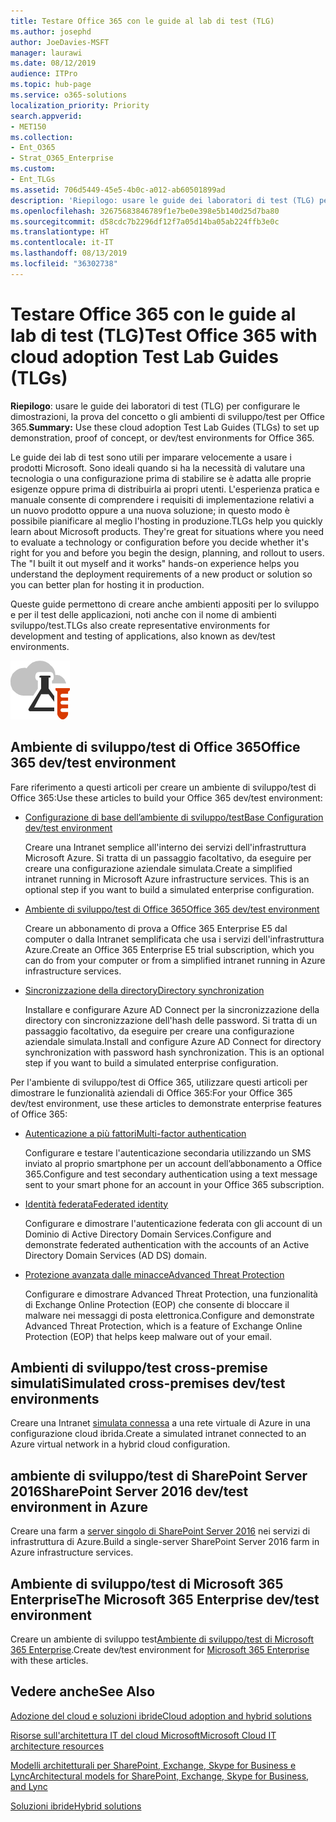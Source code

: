 ```yaml
---
title: Testare Office 365 con le guide al lab di test (TLG)
ms.author: josephd
author: JoeDavies-MSFT
manager: laurawi
ms.date: 08/12/2019
audience: ITPro
ms.topic: hub-page
ms.service: o365-solutions
localization_priority: Priority
search.appverid:
- MET150
ms.collection:
- Ent_O365
- Strat_O365_Enterprise
ms.custom:
- Ent_TLGs
ms.assetid: 706d5449-45e5-4b0c-a012-ab60501899ad
description: 'Riepilogo: usare le guide dei laboratori di test (TLG) per configurare le dimostrazioni, la prova del concetto o gli ambienti di sviluppo/test per Office 365.'
ms.openlocfilehash: 32675683846789f1e7be0e398e5b140d25d7ba80
ms.sourcegitcommit: d58cdc7b2296df12f7a05d14ba05ab224ffb3e0c
ms.translationtype: HT
ms.contentlocale: it-IT
ms.lasthandoff: 08/13/2019
ms.locfileid: "36302738"
---
```

# <a name="test-office-365-with-test-lab-guides-tlgs"></a><span data-ttu-id="abef6-103">Testare Office 365 con le guide al lab di test (TLG)</span><span class="sxs-lookup"><span data-stu-id="abef6-103">Test Office 365 with cloud adoption Test Lab Guides (TLGs)</span></span>

 <span data-ttu-id="abef6-104">**Riepilogo**: usare le guide dei laboratori di test (TLG) per configurare le dimostrazioni, la prova del concetto o gli ambienti di sviluppo/test per Office 365.</span><span class="sxs-lookup"><span data-stu-id="abef6-104">**Summary:** Use these cloud adoption Test Lab Guides (TLGs) to set up demonstration, proof of concept, or dev/test environments for Office 365.</span></span>
  
<span data-ttu-id="abef6-p101">Le guide dei lab di test sono utili per imparare velocemente a usare i prodotti Microsoft. Sono ideali quando si ha la necessità di valutare una tecnologia o una configurazione prima di stabilire se è adatta alle proprie esigenze oppure prima di distribuirla ai propri utenti. L'esperienza pratica e manuale consente di comprendere i requisiti di implementazione relativi a un nuovo prodotto oppure a una nuova soluzione; in questo modo è possibile pianificare al meglio l'hosting in produzione.</span><span class="sxs-lookup"><span data-stu-id="abef6-p101">TLGs help you quickly learn about Microsoft products. They're great for situations where you need to evaluate a technology or configuration before you decide whether it's right for you and before you begin the design, planning, and rollout to users. The "I built it out myself and it works" hands-on experience helps you understand the deployment requirements of a new product or solution so you can better plan for hosting it in production.</span></span>
  
<span data-ttu-id="abef6-108">Queste guide permettono di creare anche ambienti appositi per lo sviluppo e per il test delle applicazioni, noti anche con il nome di ambienti sviluppo/test.</span><span class="sxs-lookup"><span data-stu-id="abef6-108">TLGs also create representative environments for development and testing of applications, also known as dev/test environments.</span></span>
  
![Guide dei laboratori di testing nel cloud Microsoft](media/24ad0d1b-3274-40fb-972a-b8188b7268d1.png)
  
## <a name="office-365-devtest-environment"></a><span data-ttu-id="abef6-110">Ambiente di sviluppo/test di Office 365</span><span class="sxs-lookup"><span data-stu-id="abef6-110">Office 365 dev/test environment</span></span>

<span data-ttu-id="abef6-111">Fare riferimento a questi articoli per creare un ambiente di sviluppo/test di Office 365:</span><span class="sxs-lookup"><span data-stu-id="abef6-111">Use these articles to build your Office 365 dev/test environment:</span></span>
  
- [<span data-ttu-id="abef6-112"> Configurazione di base dell’ambiente di sviluppo/test</span><span class="sxs-lookup"><span data-stu-id="abef6-112">Base Configuration dev/test environment</span></span>](base-configuration-dev-test-environment.md)
    
    <span data-ttu-id="abef6-p102">Creare una Intranet semplice all'interno dei servizi dell'infrastruttura Microsoft Azure. Si tratta di un passaggio facoltativo, da eseguire per creare una configurazione aziendale simulata.</span><span class="sxs-lookup"><span data-stu-id="abef6-p102">Create a simplified intranet running in Microsoft Azure infrastructure services. This is an optional step if you want to build a simulated enterprise configuration.</span></span>
    
- [<span data-ttu-id="abef6-115">Ambiente di sviluppo/test di Office 365</span><span class="sxs-lookup"><span data-stu-id="abef6-115">Office 365 dev/test environment</span></span>](office-365-dev-test-environment.md)
    
    <span data-ttu-id="abef6-116">Creare un abbonamento di prova a Office 365 Enterprise E5 dal computer o dalla Intranet semplificata che usa i servizi dell'infrastruttura Azure.</span><span class="sxs-lookup"><span data-stu-id="abef6-116">Create an Office 365 Enterprise E5 trial subscription, which you can do from your computer or from a simplified intranet running in Azure infrastructure services.</span></span>
    
- [<span data-ttu-id="abef6-117">Sincronizzazione della directory</span><span class="sxs-lookup"><span data-stu-id="abef6-117">Directory synchronization</span></span>](dirsync-for-your-office-365-dev-test-environment.md)
    
    <span data-ttu-id="abef6-p103">Installare e configurare Azure AD Connect per la sincronizzazione della directory con sincronizzazione dell'hash delle password. Si tratta di un passaggio facoltativo, da eseguire per creare una configurazione aziendale simulata.</span><span class="sxs-lookup"><span data-stu-id="abef6-p103">Install and configure Azure AD Connect for directory synchronization with password hash synchronization. This is an optional step if you want to build a simulated enterprise configuration.</span></span>
    
<span data-ttu-id="abef6-120">Per l'ambiente di sviluppo/test di Office 365, utilizzare questi articoli per dimostrare le funzionalità aziendali di Office 365:</span><span class="sxs-lookup"><span data-stu-id="abef6-120">For your Office 365 dev/test environment, use these articles to demonstrate enterprise features of Office 365:</span></span>
  
- [<span data-ttu-id="abef6-121">Autenticazione a più fattori</span><span class="sxs-lookup"><span data-stu-id="abef6-121">Multi-factor authentication</span></span>](multi-factor-authentication-for-your-office-365-dev-test-environment.md)
    
    <span data-ttu-id="abef6-122">Configurare e testare l'autenticazione secondaria utilizzando un SMS inviato al proprio smartphone per un account dell’abbonamento a Office 365.</span><span class="sxs-lookup"><span data-stu-id="abef6-122">Configure and test secondary authentication using a text message sent to your smart phone for an account in your Office 365 subscription.</span></span>
    
- [<span data-ttu-id="abef6-123">Identità federata</span><span class="sxs-lookup"><span data-stu-id="abef6-123">Federated identity</span></span>](federated-identity-for-your-office-365-dev-test-environment.md)
    
    <span data-ttu-id="abef6-124">Configurare e dimostrare l'autenticazione federata con gli account di un Dominio di Active Directory Domain Services.</span><span class="sxs-lookup"><span data-stu-id="abef6-124">Configure and demonstrate federated authentication with the accounts of an Active Directory Domain Services (AD DS) domain.</span></span>
    
- [<span data-ttu-id="abef6-125">Protezione avanzata dalle minacce</span><span class="sxs-lookup"><span data-stu-id="abef6-125">Advanced Threat Protection</span></span>](advanced-threat-protection-for-your-office-365-dev-test-environment.md)
    
    <span data-ttu-id="abef6-126">Configurare e dimostrare Advanced Threat Protection, una funzionalità di Exchange Online Protection (EOP) che consente di bloccare il malware nei messaggi di posta elettronica.</span><span class="sxs-lookup"><span data-stu-id="abef6-126">Configure and demonstrate Advanced Threat Protection, which is a feature of Exchange Online Protection (EOP) that helps keep malware out of your email.</span></span>

## <a name="simulated-cross-premises-devtest-environment"></a><span data-ttu-id="abef6-127">Ambienti di sviluppo/test cross-premise simulati</span><span class="sxs-lookup"><span data-stu-id="abef6-127">Simulated cross-premises dev/test environments</span></span>

<span data-ttu-id="abef6-128">Creare una Intranet [simulata connessa](simulated-cross-premises-virtual-network-in-azure.md) a una rete virtuale di Azure in una configurazione cloud ibrida.</span><span class="sxs-lookup"><span data-stu-id="abef6-128">Create a simulated intranet connected to an Azure virtual network in a hybrid cloud configuration.</span></span>
    
## <a name="sharepoint-server-2016-devtest-environment"></a><span data-ttu-id="abef6-129">ambiente di sviluppo/test di SharePoint Server 2016</span><span class="sxs-lookup"><span data-stu-id="abef6-129">SharePoint Server 2016 dev/test environment in Azure</span></span>

<span data-ttu-id="abef6-130">Creare una farm a [server singolo di SharePoint Server 2016](https://docs.microsoft.com/SharePoint/administration/sharepoint-server-2016-dev-test-environment-in-azure) nei servizi di infrastruttura di Azure.</span><span class="sxs-lookup"><span data-stu-id="abef6-130">Build a single-server SharePoint Server 2016 farm in Azure infrastructure services.</span></span>

## <a name="microsoft-365-enterprise-devtest-environment"></a><span data-ttu-id="abef6-131">Ambiente di sviluppo/test di Microsoft 365 Enterprise</span><span class="sxs-lookup"><span data-stu-id="abef6-131">The Microsoft 365 Enterprise dev/test environment</span></span>

<span data-ttu-id="abef6-132">Creare un ambiente di sviluppo test[Ambiente di sviluppo/test di Microsoft 365 Enterprise](https://docs.microsoft.com/microsoft-365/enterprise/m365-enterprise-test-lab-guides).</span><span class="sxs-lookup"><span data-stu-id="abef6-132">Create dev/test environment for [Microsoft 365 Enterprise](https://docs.microsoft.com/microsoft-365/enterprise/m365-enterprise-test-lab-guides) with these articles.</span></span>  
    
## <a name="see-also"></a><span data-ttu-id="abef6-133">Vedere anche</span><span class="sxs-lookup"><span data-stu-id="abef6-133">See Also</span></span>

[<span data-ttu-id="abef6-134">Adozione del cloud e soluzioni ibride</span><span class="sxs-lookup"><span data-stu-id="abef6-134">Cloud adoption and hybrid solutions</span></span>](cloud-adoption-and-hybrid-solutions.md)
  
[<span data-ttu-id="abef6-135">Risorse sull'architettura IT del cloud Microsoft</span><span class="sxs-lookup"><span data-stu-id="abef6-135">Microsoft Cloud IT architecture resources</span></span>](microsoft-cloud-it-architecture-resources.md)
  
[<span data-ttu-id="abef6-136">Modelli architetturali per SharePoint, Exchange, Skype for Business e Lync</span><span class="sxs-lookup"><span data-stu-id="abef6-136">Architectural models for SharePoint, Exchange, Skype for Business, and Lync</span></span>](architectural-models-for-sharepoint-exchange-skype-for-business-and-lync.md)
  
[<span data-ttu-id="abef6-137">Soluzioni ibride</span><span class="sxs-lookup"><span data-stu-id="abef6-137">Hybrid solutions</span></span>](hybrid-solutions.md)
